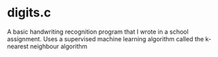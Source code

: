 # digits.c
A basic handwriting recognition program that I wrote in a school assignment. Uses a supervised machine learning algorithm called the k-nearest neighbour algorithm
